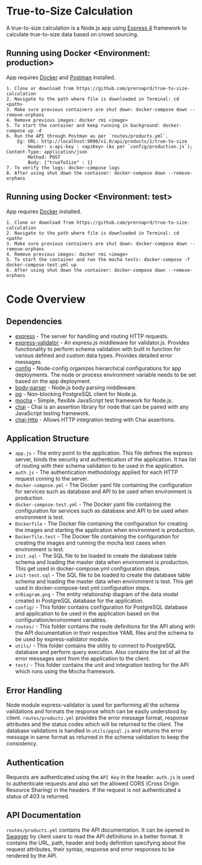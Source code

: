 # True-to-Size Calculation

A true-to-size calculation is a Node.js app using [Express 4](http://expressjs.com/) framework to calculate true-to-size data based on crowd sourcing. 

## Running using Docker <Environment: production>

App requires [Docker](https://www.docker.com/products/docker-desktop) and [Postman](https://www.postman.com/downloads/) installed.

```
1. Clone or download from https://github.com/prernaprd/true-to-size-calculation
2. Navigate to the path where file is downloaded in Terminal: cd <path>
3. Make sure previous containers are shut down: docker-compose down --remove-orphans
4. Remove previous images: docker rmi <image>
5. To start the container and keep running in background: docker-compose up -d
6. Run the API through Postman as per `routes/products.yml`. 
    Eg: URL: http://localhost:9090/v1.0/api/products/1/true-to-size
        Header: x-api-key : <apiKey> (As per `config/production.js`); Content-Type: application/json
        Method: POST
        Body: {"trueToSize" : 1}
7. To verify the logs: docker-compose logs
8. After using shut down the container: docker-compose down --remove-orphans
```

## Running using Docker <Environment: test>

App requires [Docker](https://www.docker.com/products/docker-desktop) installed.

```
1. Clone or download from https://github.com/prernaprd/true-to-size-calculation
2. Navigate to the path where file is downloaded in Terminal: cd <path>
3. Make sure previous containers are shut down: docker-compose down --remove-orphans
4. Remove previous images: docker rmi <image>
5. To start the container and run the mocha tests: docker-compose -f docker-compose-test.yml up
6. After using shut down the container: docker-compose down --remove-orphans 
```

# Code Overview

## Dependencies

- [express](https://github.com/expressjs/express) - The server for handling and routing HTTP requests.
- [express-validator](https://github.com/express-validator) - An express.js middleware for validator.js. Provides functionality to perform schema validation with built in function for various defined and custom data types. Provides detailed error messages.
- [config](https://github.com/lorenwest/node-config) - Node-config organizes hierarchical configurations for app deployments. The node or process environment variable needs to be set based on the app deployment.
- [body-parser](https://github.com/expressjs/body-parser) - Node.js body parsing middleware. 
- [pg](https://github.com/brianc/node-postgres) - Non-blocking PostgreSQL client for Node.js.
- [mocha](https://github.com/mochajs/mocha) - Simple, flexible JavaScript test framework for Node.js.
- [chai](https://github.com/chaijs/chai) - Chai is an assertion library for node that can be paired with any JavaScript testing framework.
- [chai-http](https://github.com/chaijs/chai) - Allows HTTP integration testing with Chai assertions.

## Application Structure

- `app.js` - The entry point to the application. This file defines the express server, binds the security and authentication of the application. It has list of routing with their schema validation to be used in the application.
- `auth.js` - The authentication methodology applied for each HTTP request coming to the server.
- `docker-compose.yml` - The Docker yaml file containing the configuration for services such as database and API to be used when environment is production.
- `docker-compose-test.yml` - The Docker yaml file containing the configuration for services such as database and API to be used when environment is test.
- `Dockerfile` - The Docker file containing the configuration for creating the images and starting the application when environment is production.
- `Dockerfile.test` - The Docker file containing the configuration for creating the images and running the mocha test cases when environment is test.
- `init.sql` - The SQL file to be loaded to create the database table schema and loading the master data when environment is production. This get used in docker-compose.yml configuration steps.
- `init-test.sql` - The SQL file to be loaded to create the database table schema and loading the master data when environment is test. This get used in docker-compose-test.yml configuration steps.
- `erDiagram.png` - The entity relationship diagram of the data model created in PostgreSQL database for the application.
- `config/` - This folder contains configuration for PostgreSQL database and application to be used in the application based on the configuration/environment variables.
- `routes/` - This folder contains the route definitions for the API along with the API documentation in their respective YAML files and the schema to be used by express-validator module.
- `utils/` - This folder contains the utility to connect to PostgreSQL database and perform query execution. Also contains the list of all the error messages sent from the application to the client.
- `test/` - This folder contains the unit and integration testing for the API which runs using the Mocha framework.

## Error Handling

Node module express-validator is used for performing all the schema validations and formats the response which can be easily understood by client. `routes/products.yml` provides the error message format, response attributes and the status codes which will be returned to the client. The database validations is handled in `utils/pgsql.js` and returns the error message in same format as returned in the schema validation to keep the consistency.

## Authentication

Requests are authenticated using the `API Key` in the header. `auth.js` is used to authenticate requests and also set the allowed CORS (Cross Origin Resource Sharing) in the headers. If the request is not authenticated a status of 403 is returned.

## API Documentation

`routes/products.yml` contains the API documentation. It can be opened in [Swagger](https://editor.swagger.io/) by client users to read the API definitions in a better format. It contains the URL, path, header and body definition specifying about the request attributes, their syntax, response and error responses to be rendered by the API.

<br />
